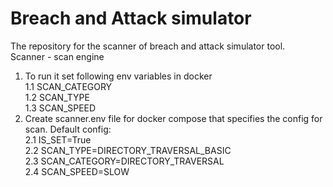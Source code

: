 # Breach and Attack simulator  
The repository for the scanner of breach and attack simulator tool.       
Scanner - scan engine  

1. To run it set following env variables in docker   
        1.1 SCAN_CATEGORY    
        1.2 SCAN_TYPE    
        1.3 SCAN_SPEED      
2. Create scanner.env file for docker compose that specifies the config for scan. Default config:  
        2.1 IS_SET=True     
        2.2 SCAN_TYPE=DIRECTORY_TRAVERSAL_BASIC    
        2.3 SCAN_CATEGORY=DIRECTORY_TRAVERSAL    
        2.4 SCAN_SPEED=SLOW    
